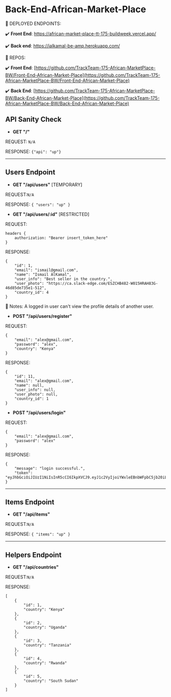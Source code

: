 # Back-End-African-Market-Place

📝 DEPLOYED ENDPOINTS:

✔️ **Front End**:
https://african-market-place-tt-175-buildweek.vercel.app/

✔️ **Back end**:
https://ialkamal-be-amp.herokuapp.com/

📝 REPOS:

✔️ **Front End**: [https://github.com/TrackTeam-175-African-MarketPlace-BW/Front-End-African-Market-Place](https://github.com/TrackTeam-175-African-MarketPlace-BW/Front-End-African-Market-Place)

✔️ **Back End**: [https://github.com/TrackTeam-175-African-MarketPlace-BW/Back-End-African-Market-Place](https://github.com/TrackTeam-175-African-MarketPlace-BW/Back-End-African-Market-Place)

## API Sanity Check

- **GET "/"**

REQUEST: `N/A`

RESPONSE: `{"api": "up"}`

---

## Users Endpoint

- **GET "/api/users"** [TEMPORARY]

REQUEST:`N/A`

RESPONSE: `{ "users": "up" }`

- **GET "/api/users/:id"** [RESTRICTED]

REQUEST:
```
headers {
    authorization: "Bearer insert_token_here"
}
```

RESPONSE:

```
{
    "id": 1,
    "email": "ismail@gmail.com",
    "name": "Ismail AlKamal",
    "user_info": "Best seller in the country.",
    "user_photo": "https://ca.slack-edge.com/ESZCHB482-W015HRAH83G-46d85de735e1-512",
    "country_id": 4
}
```

🧮 Notes:
A logged in user can't view the profile details of another user.

- **POST "/api/users/register"**

REQUEST:

```
{
    "email": "alex@gmail.com",
    "password": "alex",
    "country": "Kenya"
}
```

RESPONSE:

```
{
    "id": 11,
    "email": "alex@gmail.com",
    "name": null,
    "user_info": null,
    "user_photo": null,
    "country_id": 1
}
```

- **POST "/api/users/login"**

REQUEST:

```
{
    "email": "alex@gmail.com",
    "password": "alex"
}
```

RESPONSE:

```
{
    "message": "login successful.",
    "token": "eyJhbGciOiJIUzI1NiIsInR5cCI6IkpXVCJ9.eyJ1c2VyIjoiYWxleEBnbWFpbC5jb20iLCJpYXQiOjE2MTQzMTI5NjgsImV4cCI6MTYxNDMxNjU2OH0.bhlMzlV3mLced9PgGwuX1_8V8Vr5C6Yq4HVmkdnWxgg"
}
```
---

## Items Endpoint

- **GET "/api/items"**

REQUEST:`N/A`

RESPONSE: `{ "items": "up" }`

---

## Helpers Endpoint

- **GET "/api/countries"**

REQUEST:`N/A`

RESPONSE:
```
[
    {
        "id": 1,
        "country": "Kenya"
    },
    {
        "id": 2,
        "country": "Uganda"
    },
    {
        "id": 3,
        "country": "Tanzania"
    },
    {
        "id": 4,
        "country": "Rwanda"
    },
    {
        "id": 5,
        "country": "South Sudan"
    }
]
```